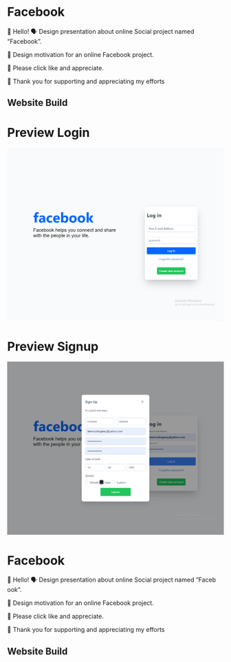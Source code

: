 # Facebook
👋 Hello! 🗣️ Design presentation about online Social project named “Facebook”.

🎨 Design motivation for an online Facebook project.

💖 Please click like and appreciate.

🙏 Thank you for supporting and appreciating my efforts

## Website Build


# Preview Login
![This is an image](https://raw.githubusercontent.com/learncodingeasy/Facebook/main/facebook_vue/src/assets/image/Login.png)

# Preview Signup
![This is an image](https://raw.githubusercontent.com/learncodingeasy/Facebook/main/facebook_vue/src/assets/image/Signup.png)


# Facebook
👋 Hello! 🗣️ Design presentation about online Social project named “Faceb ook”.

🎨 Design motivation for an online Facebook project.

💖 Please click like and appreciate.

🙏 Thank you for supporting and appreciating my efforts

## Website Build

